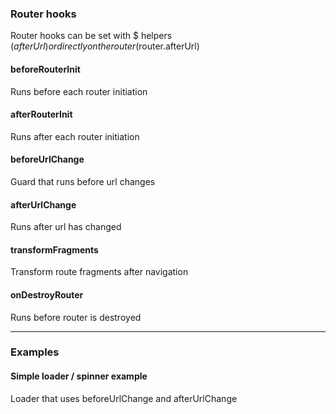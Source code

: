 <script>
    import Example from '#cmp/Example.svelte'
</script>

### Router hooks
Router hooks can be set with $ helpers ($afterUrl) or directly on the router ($router.afterUrl)


#### beforeRouterInit
Runs before each router initiation

#### afterRouterInit
Runs after each router initiation

#### beforeUrlChange
Guard that runs before url changes
<Example path="../example" title="Hooks"/>

#### afterUrlChange
Runs after url has changed


#### transformFragments
Transform route fragments after navigation

#### onDestroyRouter
Runs before router is destroyed

---

### Examples

#### Simple loader / spinner example
Loader that uses beforeUrlChange and afterUrlChange
<Example path="../example.loader" title="Hooks"/>